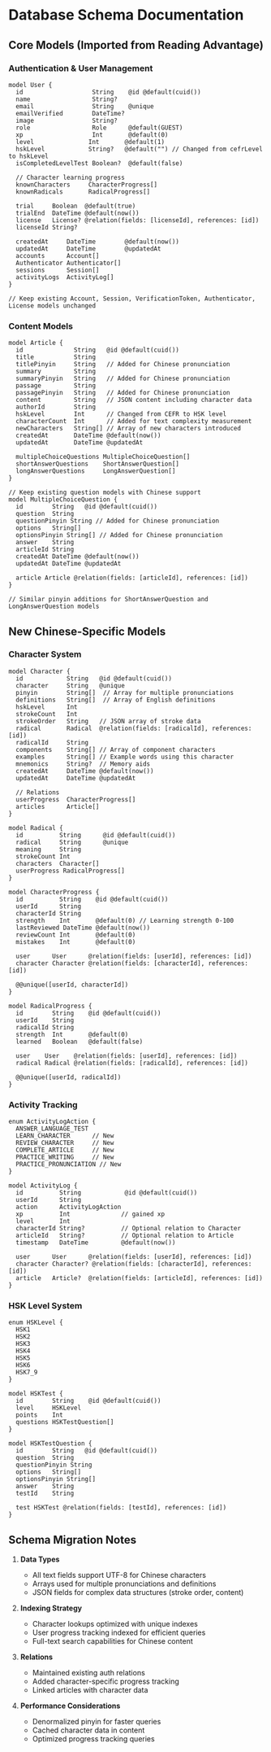 # Database Schema Documentation

## Core Models (Imported from Reading Advantage)

### Authentication & User Management

```prisma
model User {
  id                   String    @id @default(cuid())
  name                 String?
  email                String    @unique
  emailVerified        DateTime?
  image                String?
  role                 Role      @default(GUEST)
  xp                   Int       @default(0)
  level               Int       @default(1)
  hskLevel            String?   @default("") // Changed from cefrLevel to hskLevel
  isCompletedLevelTest Boolean?  @default(false)

  // Character learning progress
  knownCharacters     CharacterProgress[]
  knownRadicals       RadicalProgress[]

  trial     Boolean  @default(true)
  trialEnd  DateTime @default(now())
  license   License? @relation(fields: [licenseId], references: [id])
  licenseId String?

  createdAt     DateTime        @default(now())
  updatedAt     DateTime        @updatedAt
  accounts      Account[]
  Authenticator Authenticator[]
  sessions      Session[]
  activityLogs  ActivityLog[]
}

// Keep existing Account, Session, VerificationToken, Authenticator, License models unchanged
```

### Content Models

```prisma
model Article {
  id              String   @id @default(cuid())
  title           String
  titlePinyin     String   // Added for Chinese pronunciation
  summary         String
  summaryPinyin   String   // Added for Chinese pronunciation
  passage         String
  passagePinyin   String   // Added for Chinese pronunciation
  content         String   // JSON content including character data
  authorId        String
  hskLevel        Int      // Changed from CEFR to HSK level
  characterCount  Int      // Added for text complexity measurement
  newCharacters   String[] // Array of new characters introduced
  createdAt       DateTime @default(now())
  updatedAt       DateTime @updatedAt

  multipleChoiceQuestions MultipleChoiceQuestion[]
  shortAnswerQuestions    ShortAnswerQuestion[]
  longAnswerQuestions     LongAnswerQuestion[]
}

// Keep existing question models with Chinese support
model MultipleChoiceQuestion {
  id        String   @id @default(cuid())
  question  String
  questionPinyin String // Added for Chinese pronunciation
  options   String[]
  optionsPinyin String[] // Added for Chinese pronunciation
  answer    String
  articleId String
  createdAt DateTime @default(now())
  updatedAt DateTime @updatedAt

  article Article @relation(fields: [articleId], references: [id])
}

// Similar pinyin additions for ShortAnswerQuestion and LongAnswerQuestion models
```

## New Chinese-Specific Models

### Character System

```prisma
model Character {
  id            String   @id @default(cuid())
  character     String   @unique
  pinyin        String[]  // Array for multiple pronunciations
  definitions   String[]  // Array of English definitions
  hskLevel      Int
  strokeCount   Int
  strokeOrder   String   // JSON array of stroke data
  radical       Radical  @relation(fields: [radicalId], references: [id])
  radicalId     String
  components    String[] // Array of component characters
  examples      String[] // Example words using this character
  mnemonics     String?  // Memory aids
  createdAt     DateTime @default(now())
  updatedAt     DateTime @updatedAt

  // Relations
  userProgress  CharacterProgress[]
  articles      Article[]
}

model Radical {
  id          String      @id @default(cuid())
  radical     String      @unique
  meaning     String
  strokeCount Int
  characters  Character[]
  userProgress RadicalProgress[]
}

model CharacterProgress {
  id          String    @id @default(cuid())
  userId      String
  characterId String
  strength    Int       @default(0) // Learning strength 0-100
  lastReviewed DateTime @default(now())
  reviewCount Int       @default(0)
  mistakes    Int       @default(0)

  user      User      @relation(fields: [userId], references: [id])
  character Character @relation(fields: [characterId], references: [id])

  @@unique([userId, characterId])
}

model RadicalProgress {
  id        String    @id @default(cuid())
  userId    String
  radicalId String
  strength  Int       @default(0)
  learned   Boolean   @default(false)

  user    User    @relation(fields: [userId], references: [id])
  radical Radical @relation(fields: [radicalId], references: [id])

  @@unique([userId, radicalId])
}
```

### Activity Tracking

```prisma
enum ActivityLogAction {
  ANSWER_LANGUAGE_TEST
  LEARN_CHARACTER      // New
  REVIEW_CHARACTER     // New
  COMPLETE_ARTICLE     // New
  PRACTICE_WRITING     // New
  PRACTICE_PRONUNCIATION // New
}

model ActivityLog {
  id          String            @id @default(cuid())
  userId      String
  action      ActivityLogAction
  xp          Int              // gained xp
  level       Int
  characterId String?          // Optional relation to Character
  articleId   String?          // Optional relation to Article
  timestamp   DateTime         @default(now())

  user      User      @relation(fields: [userId], references: [id])
  character Character? @relation(fields: [characterId], references: [id])
  article   Article?  @relation(fields: [articleId], references: [id])
}
```

### HSK Level System

```prisma
enum HSKLevel {
  HSK1
  HSK2
  HSK3
  HSK4
  HSK5
  HSK6
  HSK7_9
}

model HSKTest {
  id        String    @id @default(cuid())
  level     HSKLevel
  points    Int
  questions HSKTestQuestion[]
}

model HSKTestQuestion {
  id        String   @id @default(cuid())
  question  String
  questionPinyin String
  options   String[]
  optionsPinyin String[]
  answer    String
  testId    String

  test HSKTest @relation(fields: [testId], references: [id])
}
```

## Schema Migration Notes

1. **Data Types**

   - All text fields support UTF-8 for Chinese characters
   - Arrays used for multiple pronunciations and definitions
   - JSON fields for complex data structures (stroke order, content)

2. **Indexing Strategy**

   - Character lookups optimized with unique indexes
   - User progress tracking indexed for efficient queries
   - Full-text search capabilities for Chinese content

3. **Relations**

   - Maintained existing auth relations
   - Added character-specific progress tracking
   - Linked articles with character data

4. **Performance Considerations**
   - Denormalized pinyin for faster queries
   - Cached character data in content
   - Optimized progress tracking queries
